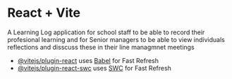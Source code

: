 # React + Vite

A Learning Log application for school staff to be able to record their profesional learning and for Senior managers to be able to view individuals reflections and disscuss these in their line managmnet meetings

- [@vitejs/plugin-react](https://github.com/vitejs/vite-plugin-react/blob/main/packages/plugin-react/README.md) uses [Babel](https://babeljs.io/) for Fast Refresh
- [@vitejs/plugin-react-swc](https://github.com/vitejs/vite-plugin-react-swc) uses [SWC](https://swc.rs/) for Fast Refresh
